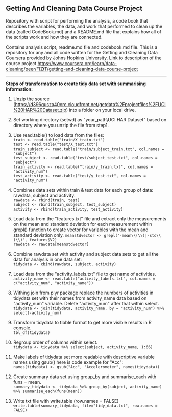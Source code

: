## Getting And Cleaning Data Course Project
Repository with script for performing the analysis, a code book that describes the variables, the data, and work that performed to clean up the data (called CodeBook.md) and a README.md file that explains how all of the scripts work and how they are connected.

Contains analysis script, readme.md file and codebook.md file. 
This is a repository for any and all code written for the Getting and Cleaning Data Coursera provided by Johns Hopkins University.
Link to description of the course project https://www.coursera.org/learn/data-cleaning/peer/FIZtT/getting-and-cleaning-data-course-project
***
**Steps of transformation to create tidy data set with summarising information:**

1. Unzip the source (https://d396qusza40orc.cloudfront.net/getdata%2Fprojectfiles%2FUCI%20HAR%20Dataset.zip) into a folder on your local drive.

2. Set working directory (setwd) as "your_path\UCI HAR Dataset" based on directory where you unzip the file from step1.

3. Use read.table() to load data from the files:  
  ```train <- read.table("train/X_train.txt")```  
  ```test <- read.table("test/X_test.txt")```  
  ```train_subject <- read.table("train/subject_train.txt", col.names = "subject")```  
  ```test_subject <- read.table("test/subject_test.txt", col.names = "subject")```  
  ```train_activity <- read.table("train/y_train.txt", col.names = "activity_num")```  
  ```test_activity <- read.table("test/y_test.txt", col.names = "activity_num")```  

4. Combines data sets within train & test data for each group of data: rawdata, subject and activity:  
  ```rawdata <- rbind(train, test)```  
  ```subject <- rbind(train_subject, test_subject)```  
  ```activity <- rbind(train_activity, test_activity)```    
  
5. Load data from the "features.txt" file and extract only the measurements on the mean and standard deviation for each measurement within grepl() function to create vector for variables with the mean and standard deviation only.
  ```meanstdvector <- grepl("-mean\\(\\)|-std\\(\\)", features$V2)```  
  ```rawdata <- rawdata[meanstdvector]```  
  
6. Combine rawdata set with activity and subject data sets to get all the data for analysis in one data set:  
  ```tidydata <- cbind(rawdata, subject, activity)```  
  
7. Load data from the "activity_labels.txt" file to get name of activities.  
  ```activity_name <- read.table("activity_labels.txt", col.names = c("activity_num", "activity_name"))```  
 
8. Withing join from plyr package replace the numbers of activities in tidydata set with their names from activity_name data based on "activity_num" variable. Delete "activity_num" after that within select.  
  ```tidydata <- join(tidydata, activity_name, by = "activity_num") %>% select(-activity_num)```  

9. Transform tidydata to tibble format to get more visible results in R console.  
  ```tbl_df(tidydata)```  
  
10. Regroup order of columns within select.  
  ```tidydata <- tidydata %>% select(subject, activity_name, 1:66)```  
  
11. Make labels of tidydata set more readable with descriptive variable names using gsub() here is code example for "Acc":  
  ```names(tidydata) <- gsub("Acc", "Accelerometer", names(tidydata))```  
  
12. Create summary data set using group_by and summarise_each with funs = mean.  
  ```summary_tidydata <- tidydata %>% group_by(subject, activity_name) %>% summarise_each(funs(mean))```  

13. Write txt file with write.table (row.names = FALSE)  
  ```write.table(summary_tidydata, file="tidy_data.txt", row.names = FALSE)```  
